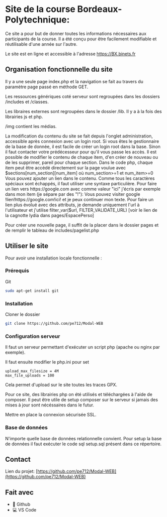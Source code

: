 # Site de la course Bordeaux-Polytechnique: 
Ce site a pour but de donner toutes les informations nécessaires aux participants de la course. Il a été conçu pour être facilement modifiable et réutilisable d'une année sur l'autre.

Le site est en ligne et accessible à l'adresse https://BX.binets.fr

## Organisation fonctionnelle du site
Il y a une seule page index.php et la navigation se fait au travers du paramètre page passé en méthode GET.

Les ressources génériques coté serveur sont regroupées dans les dossiers /includes et /classes.

Les libraires externes sont regroupées dans le dossier /lib. Il y a à la fois des librairies js et php. 

/img contient les médias.

La modification du contenu du site se fait depuis l'onglet administration, accessible après connexion avec un login root. Si vous êtes le gestionnaire de la base de donnée, il est facile de créer un login root dans la base. Sinon il faut contacter votre prédécesseur pour qu'il vous passe les accès.
Il est possible de modifier le contenu de chaque item, d'en créer de nouveau ou de les supprimer, pareil pour chaque section. Dans le code php, chaque item peut être accédé directement sur la page voulue avec $sections[num_section][num_item] où num_section>=1 et num_item>=0
Vous pouvez ajouter un lien dans le contenu. Comme tous les caractères spéciaux sont échappés, il faut utiliser une syntaxe particulière. Pour faire un lien vers https://google.com avec comme valeur "ici" j'écris par exemple dans mon item (je sépare par des "!"):
Vous pouvez visiter google !lien!https://google.com!ici! et je peux continuer mon texte.
Pour faire un lien plus évolué avec des attributs, je demande uniquement l'url à l'utilisateur et j'utilise filter_var($url, FILTER_VALIDATE_URL) [voir le lien de la cagnotte lydia dans pages/EspacePerso]

Pour créer une nouvelle page, il suffit de la placer dans le dossier pages et de remplir le tableau de includes/pagelist.php


## Utiliser le site

Pour avoir une installation locale fonctionnelle :

### Prérequis

Git
```sh
sudo apt-get install git
```

### Installation
 
Cloner le dossier
```sh
git clone https://github.com/pe712/Modal-WEB
```


### Configuration serveur
Il faut un serveur permettant d'exécuter un script php (apache ou nginx par exemple).

Il faut ensuite modifier le php.ini pour set 

    upload_max_filesize = 4M 
    max_file_uploads = 100

Cela permet d'upload sur le site toutes les traces GPX.

Pour ce site, des librairies php on été utilisés et téléchargées à l'aide de composer. Il peut être utile de setup composer sur le serveur si jamais des mises à jour sont nécéssaires dans le futur.

Mettre en place la connexion sécurisée SSL.

### Base de données
N'importe quelle base de données relationnelle convient. Pour setup la base de données il faut exécuter le code sql setup.sql présent dans ce répertoire.



## Contact

Lien du projet: [https://github.com/pe712/Modal-WEB](https://github.com/pe712/Modal-WEB)


## Fait avec

* 🐙 Github
* 💻 VS Code

